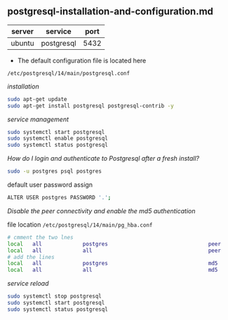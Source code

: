 postgresql-installation-and-configuration.md
---

|server|service|port|
|---|---|---|
|ubuntu| postgresql|5432|

* The default configuration file is located here

`/etc/postgresql/14/main/postgresql.conf`


_installation_

```bash
sudo apt-get update 
sudo apt-get install postgresql postgresql-contrib -y

```

_service management_

```bash
sudo systemctl start postgresql
sudo systemctl enable postgresql
sudo systemctl status postgresql
```

_How do I login and authenticate to Postgresql after a fresh install?_

```bash
sudo -u postgres psql postgres
```

default user password assign

```bash
ALTER USER postgres PASSWORD '.';
```

_Disable the peer connectivity and enable the md5 authentication_

file location `/etc/postgresql/14/main/pg_hba.conf`

```bash
# cmment the two lnes
local   all             postgres                                peer
local   all             all                                     peer
# add the lines
local   all             postgres                                md5
local   all             all                                     md5
```
_service reload_

```bash
sudo systemctl stop postgresql
sudo systemctl start postgresql
sudo systemctl status postgresql
```

